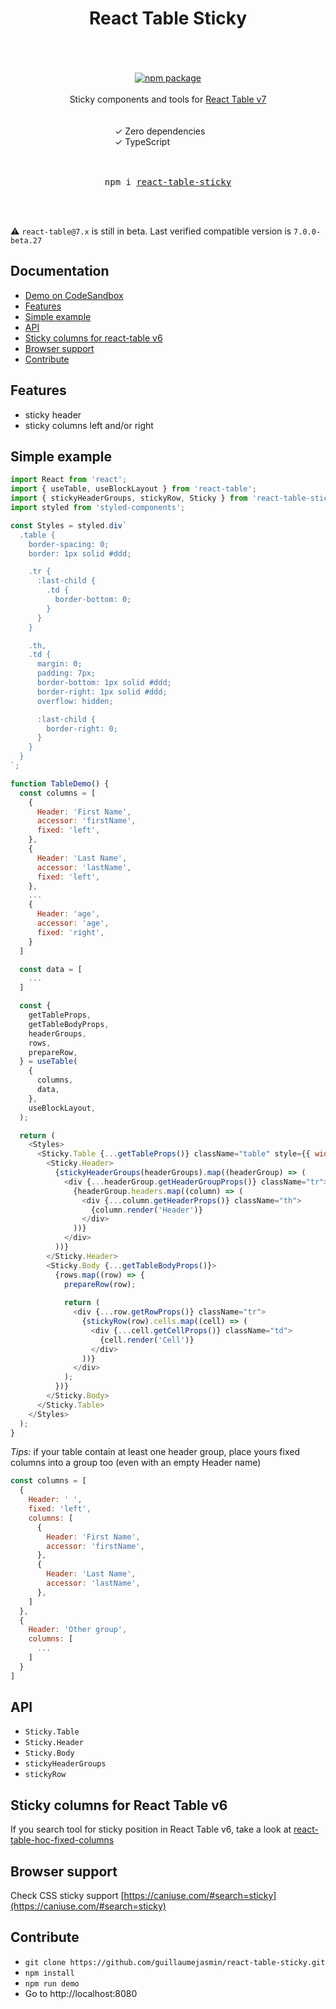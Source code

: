 
<div align="center">
  <h1>
    React Table Sticky
    <br/>
    <br/>
  </h1>
    <br/>
    <a href="https://www.npmjs.com/package/react-table-sticky">
      <img src="https://img.shields.io/npm/v/react-table-sticky.svg" alt="npm package" />
    </a>
    <br/>
    <br/>
    Sticky components and tools for <a href="https://github.com/tannerlinsley/react-table">React Table v7</a>
    <br/>
  <br/>
  <br/>
  <div style="width: 170px; text-align: left">
    <div>✓ Zero dependencies</div>
    <div>✓ TypeScript</div>
  </div>
  <br/>
  <br/>
  <pre>npm i <a href="https://www.npmjs.com/package/react-table-sticky">react-table-sticky</a></pre>
  <br/>
  <br/>
</div>

:warning: `react-table@7.x` is still in beta. Last verified compatible version is `7.0.0-beta.27`

## Documentation

* [Demo on CodeSandbox](https://codesandbox.io/s/sweet-cori-gl81g)
* [Features](#features)
* [Simple example](#simple-example)
* [API](#api)
* [Sticky columns for react-table v6](#sticky-columns-for-react-table-v6)
* [Browser support](#browser-support)
* [Contribute](#contribute)

## Features
* sticky header
* sticky columns left and/or right

## Simple example

```js
import React from 'react';
import { useTable, useBlockLayout } from 'react-table';
import { stickyHeaderGroups, stickyRow, Sticky } from 'react-table-sticky';
import styled from 'styled-components';

const Styles = styled.div`
  .table {
    border-spacing: 0;
    border: 1px solid #ddd;

    .tr {
      :last-child {
        .td {
          border-bottom: 0;
        }
      }
    }

    .th,
    .td {
      margin: 0;
      padding: 7px;
      border-bottom: 1px solid #ddd;
      border-right: 1px solid #ddd;
      overflow: hidden;

      :last-child {
        border-right: 0;
      }
    }
  }
`;

function TableDemo() {
  const columns = [
    {
      Header: 'First Name',
      accessor: 'firstName',
      fixed: 'left',
    },
    {
      Header: 'Last Name',
      accessor: 'lastName',
      fixed: 'left',
    },
    ...
    {
      Header: 'age',
      accessor: 'age',
      fixed: 'right',
    }
  ]

  const data = [
    ...
  ]

  const {
    getTableProps,
    getTableBodyProps,
    headerGroups,
    rows,
    prepareRow,
  } = useTable(
    {
      columns,
      data,
    },
    useBlockLayout,
  );

  return (
    <Styles>
      <Sticky.Table {...getTableProps()} className="table" style={{ width: 800, height: 400 }}>
        <Sticky.Header>
          {stickyHeaderGroups(headerGroups).map((headerGroup) => (
            <div {...headerGroup.getHeaderGroupProps()} className="tr">
              {headerGroup.headers.map((column) => (
                <div {...column.getHeaderProps()} className="th">
                  {column.render('Header')}
                </div>
              ))}
            </div>
          ))}
        </Sticky.Header>
        <Sticky.Body {...getTableBodyProps()}>
          {rows.map((row) => {
            prepareRow(row);
            
            return (
              <div {...row.getRowProps()} className="tr">
                {stickyRow(row).cells.map((cell) => (
                  <div {...cell.getCellProps()} className="td">
                    {cell.render('Cell')}
                  </div>
                ))}
              </div>
            );
          })}
        </Sticky.Body>
      </Sticky.Table>
    </Styles>
  );
}

```

*Tips:* if your table contain at least one header group, place yours fixed columns into a group too (even with an empty Header name)

```js
const columns = [
  {
    Header: ' ',
    fixed: 'left',
    columns: [
      {
        Header: 'First Name',
        accessor: 'firstName',
      },
      {
        Header: 'Last Name',
        accessor: 'lastName',
      },
    ]
  },
  {
    Header: 'Other group',
    columns: [
      ...
    ]
  }
]
```
  
## API

* `Sticky.Table`
* `Sticky.Header`
* `Sticky.Body`
* `stickyHeaderGroups`
* `stickyRow`

## Sticky columns for React Table v6
If you search tool for sticky position in React Table v6, take a look at [react-table-hoc-fixed-columns](https://github.com/GuillaumeJasmin/react-table-hoc-fixed-columns)

## Browser support

Check CSS sticky support [https://caniuse.com/#search=sticky](https://caniuse.com/#search=sticky)

## Contribute

* `git clone https://github.com/guillaumejasmin/react-table-sticky.git`
* `npm install`
* `npm run demo`
* Go to http://localhost:8080
